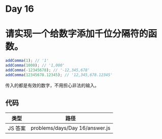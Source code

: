 # Day 16

# 请实现一个给数字添加千位分隔符的函数。

```js
addComma(1); // '1'
addComma(1000); // '1,000'
addComma(-12345678); // '-12,345,678'
addComma(12345678.12345); // '12,345,678.12345'
```

传入的都是有效的数字，不用担心非法的输入。

## 代码

| 类型    | 路径                           |
| ------- | ------------------------------ |
| JS 答案 | problems/days/Day 16/answer.js |
